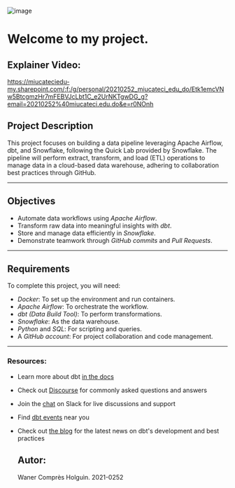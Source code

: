 ![image](https://github.com/user-attachments/assets/c502b76f-2aff-4338-8e4c-7860f9c582d2)

# Welcome to my project.

## Explainer Video:
https://miucateciedu-my.sharepoint.com/:f:/g/personal/20210252_miucateci_edu_do/Etk1emcVNw5BtcgmzHr7mFEBVJcLbt1C_e2UrNKTgwDG_g?email=20210252%40miucateci.edu.do&e=r0NOnh

## Project Description
This project focuses on building a data pipeline leveraging Apache Airflow, dbt, and Snowflake, following the Quick Lab provided by Snowflake. The pipeline will perform extract, transform, and load (ETL) operations to manage data in a cloud-based data warehouse, adhering to collaboration best practices through GitHub.

---

## Objectives
- Automate data workflows using *Apache Airflow*.
- Transform raw data into meaningful insights with *dbt*.
- Store and manage data efficiently in *Snowflake*.
- Demonstrate teamwork through *GitHub commits* and *Pull Requests*.

---

## Requirements
To complete this project, you will need:
- *Docker*: To set up the environment and run containers.
- *Apache Airflow*: To orchestrate the workflow.
- *dbt (Data Build Tool)*: To perform transformations.
- *Snowflake*: As the data warehouse.
- *Python* and *SQL*: For scripting and queries.
- A *GitHub account*: For project collaboration and code management.

---


### Resources:
- Learn more about dbt [in the docs](https://docs.getdbt.com/docs/introduction)
- Check out [Discourse](https://discourse.getdbt.com/) for commonly asked questions and answers
- Join the [chat](https://community.getdbt.com/) on Slack for live discussions and support
- Find [dbt events](https://events.getdbt.com) near you
- Check out [the blog](https://blog.getdbt.com/) for the latest news on dbt's development and best practices

  ## Autor:
  Waner Comprès Holguìn. 2021-0252
